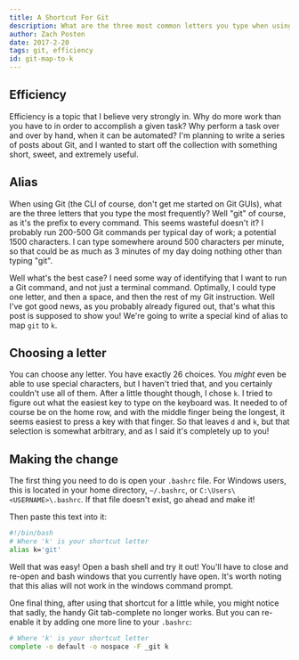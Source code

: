 ```yaml
---
title: A Shortcut For Git
description: What are the three most common letters you type when using git?  'g-i-t'.  What if you could reduce that by two thirds?
author: Zach Posten
date: 2017-2-20
tags: git, efficiency
id: git-map-to-k
---
```


## Efficiency

Efficiency is a topic that I believe very strongly in. Why do more work than you have to in order to accomplish a given task? Why perform a task over and over by hand, when it can be automated? I'm planning to write a series of posts about Git, and I wanted to start off the collection with something short, sweet, and extremely useful.

## Alias

When using Git (the CLI of course, don't get me started on Git GUIs), what are the three letters that you type the most frequently? Well "git" of course, as it's the prefix to every command. This seems wasteful doesn't it? I probably run 200-500 Git commands per typical day of work; a potential 1500 characters. I can type somewhere around 500 characters per minute, so that could be as much as 3 minutes of my day doing nothing other than typing "git".

Well what's the best case? I need some way of identifying that I want to run a Git command, and not just a terminal command. Optimally, I could type one letter, and then a space, and then the rest of my Git instruction. Well I've got good news, as you probably already figured out, that's what this post is supposed to show you! We're going to write a special kind of alias to map `git` to `k`.

## Choosing a letter

You can choose any letter. You have exactly 26 choices. You _might_ even be able to use special characters, but I haven't tried that, and you certainly couldn't use all of them. After a little thought though, I chose `k`. I tried to figure out what the easiest key to type on the keyboard was. It needed to of course be on the home row, and with the middle finger being the longest, it seems easiest to press a key with that finger. So that leaves `d` and `k`, but that selection is somewhat arbitrary, and as I said it's completely up to you!

## Making the change

The first thing you need to do is open your `.bashrc` file. For Windows users, this is located in your home directory, `~/.bashrc`, or `C:\Users\<USERNAME>\.bashrc`. If that file doesn't exist, go ahead and make it!

Then paste this text into it:

```bash
#!/bin/bash
# Where 'k' is your shortcut letter
alias k='git'
```

Well that was easy! Open a bash shell and try it out! You'll have to close and re-open and bash windows that you currently have open. It's worth noting that this alias will not work in the windows command prompt.

One final thing, after using that shortcut for a little while, you might notice that sadly, the handy Git tab-complete no longer works. But you can re-enable it by adding one more line to your `.bashrc`:

```bash
# Where 'k' is your shortcut letter
complete -o default -o nospace -F _git k
```
